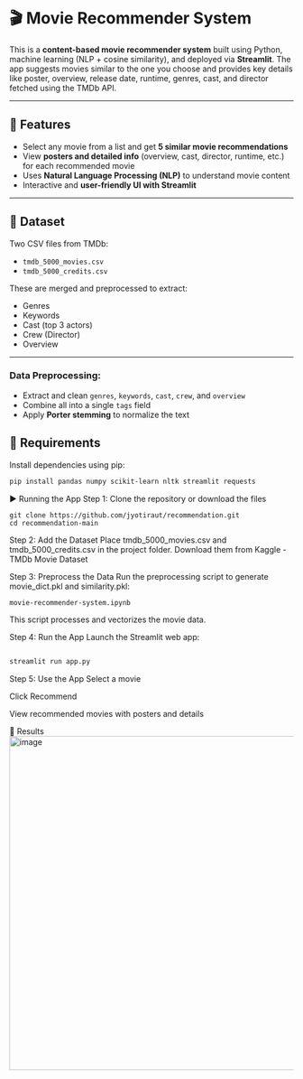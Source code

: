 # 🎬 Movie Recommender System

This is a **content-based movie recommender system** built using Python, machine learning (NLP + cosine similarity), and deployed via **Streamlit**. The app suggests movies similar to the one you choose and provides key details like poster, overview, release date, runtime, genres, cast, and director fetched using the TMDb API.

---

## 🚀 Features

- Select any movie from a list and get **5 similar movie recommendations**
- View **posters and detailed info** (overview, cast, director, runtime, etc.) for each recommended movie
- Uses **Natural Language Processing (NLP)** to understand movie content
- Interactive and **user-friendly UI with Streamlit**

---

## 📁 Dataset

Two CSV files from TMDb:

- `tmdb_5000_movies.csv`
- `tmdb_5000_credits.csv`

These are merged and preprocessed to extract:

- Genres  
- Keywords  
- Cast (top 3 actors)  
- Crew (Director)  
- Overview  

---



### Data Preprocessing:

- Extract and clean `genres`, `keywords`, `cast`, `crew`, and `overview`
- Combine all into a single `tags` field
- Apply **Porter stemming** to normalize the text


## 🧪 Requirements

Install dependencies using pip:

```bash
pip install pandas numpy scikit-learn nltk streamlit requests
```



▶️ Running the App
Step 1: Clone the repository or download the files
```
git clone https://github.com/jyotiraut/recommendation.git
cd recommendation-main
```
Step 2: Add the Dataset
Place tmdb_5000_movies.csv and tmdb_5000_credits.csv in the project folder.
Download them from Kaggle - TMDb Movie Dataset

Step 3: Preprocess the Data
Run the preprocessing script to generate movie_dict.pkl and similarity.pkl:

```bash
movie-recommender-system.ipynb
```
This script processes and vectorizes the movie data.

Step 4: Run the App
Launch the Streamlit web app:

```bash

streamlit run app.py
```
Step 5: Use the App
Select a movie

Click Recommend

View recommended movies with posters and details

📸 Results
<img width="592" alt="image" src="https://github.com/user-attachments/assets/9649711c-d4ff-4aed-86bc-3447244939be" />
